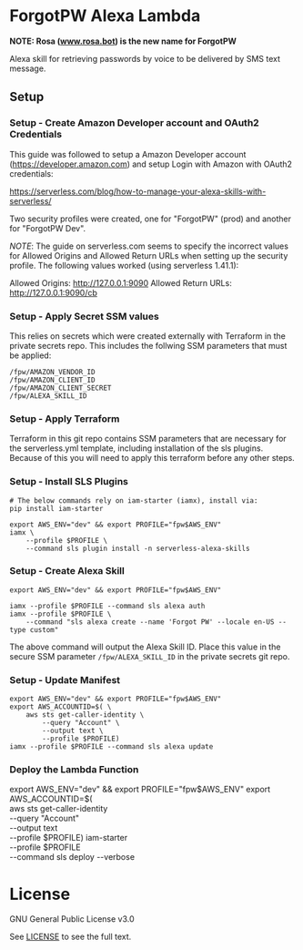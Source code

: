 # ForgotPW Alexa Lambda

**NOTE: Rosa (www.rosa.bot) is the new name for ForgotPW**

Alexa skill for retrieving passwords by voice to be delivered by SMS text message.

## Setup

### Setup - Create Amazon Developer account and OAuth2 Credentials

This guide was followed to setup a Amazon Developer account (https://developer.amazon.com) and setup Login with Amazon with OAuth2 credentials:

https://serverless.com/blog/how-to-manage-your-alexa-skills-with-serverless/

Two security profiles were created, one for "ForgotPW" (prod) and another for "ForgotPW Dev".

*NOTE*: The guide on serverless.com seems to specify the incorrect values for Allowed Origins and Allowed Return URLs when setting up the security profile.  The following values worked (using serverless 1.41.1):

Allowed Origins:
http://127.0.0.1:9090
Allowed Return URLs:
http://127.0.0.1:9090/cb

### Setup - Apply Secret SSM values

This relies on secrets which were created externally with Terraform in the private secrets repo.  This includes the follwing SSM parameters that must be applied:

```
/fpw/AMAZON_VENDOR_ID
/fpw/AMAZON_CLIENT_ID
/fpw/AMAZON_CLIENT_SECRET
/fpw/ALEXA_SKILL_ID
```

### Setup - Apply Terraform

Terraform in this git repo contains SSM parameters that are necessary for the serverless.yml template, including installation of the sls plugins.  Because of this you will need to apply this terraform before any other steps.

### Setup - Install SLS Plugins

```shell
# The below commands rely on iam-starter (iamx), install via:
pip install iam-starter

export AWS_ENV="dev" && export PROFILE="fpw$AWS_ENV"
iamx \
    --profile $PROFILE \
    --command sls plugin install -n serverless-alexa-skills
```

### Setup - Create Alexa Skill

```shell
export AWS_ENV="dev" && export PROFILE="fpw$AWS_ENV"

iamx --profile $PROFILE --command sls alexa auth
iamx --profile $PROFILE \
    --command "sls alexa create --name 'Forgot PW' --locale en-US --type custom"
```

The above command will output the Alexa Skill ID.  Place this value in the secure SSM parameter `/fpw/ALEXA_SKILL_ID` in the private secrets git repo.


### Setup - Update Manifest

```shell
export AWS_ENV="dev" && export PROFILE="fpw$AWS_ENV"
export AWS_ACCOUNTID=$( \
    aws sts get-caller-identity \
        --query "Account" \
        --output text \
        --profile $PROFILE)
iamx --profile $PROFILE --command sls alexa update
```

### Deploy the Lambda Function

export AWS_ENV="dev" && export PROFILE="fpw$AWS_ENV"
export AWS_ACCOUNTID=$( \
    aws sts get-caller-identity \
        --query "Account" \
        --output text \
        --profile $PROFILE)
iam-starter \
    --profile $PROFILE \
    --command sls deploy --verbose

# License

GNU General Public License v3.0

See [LICENSE](LICENSE.txt) to see the full text.
